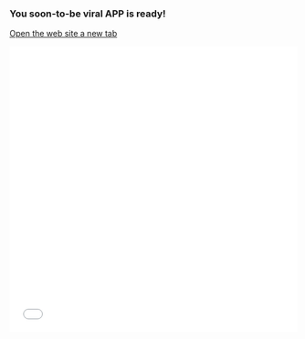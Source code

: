 ### You soon-to-be viral APP is ready!

[Open the web site a new tab]({Outputs.websiteUrl})

<iframe src="{Outputs.websiteUrl}" width="100%" height="500" frameborder="0"></iframe>